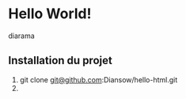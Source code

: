 # Hello World!
diarama
## Installation du projet
1. git clone git@github.com:Diansow/hello-html.git
2.
